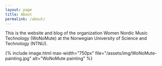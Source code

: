 ```yaml
---
layout: page
title: About
permalink: /about/
---
```


This is the website and blog of the organization Women Nordic Music Technology (WoNoMute) at the Norwegian University of Science and Technology (NTNU).

{% include image.html
max-width="750px" file="/assets/img/WoNoMute-painting.jpg" alt="WoNoMute painting" %}
